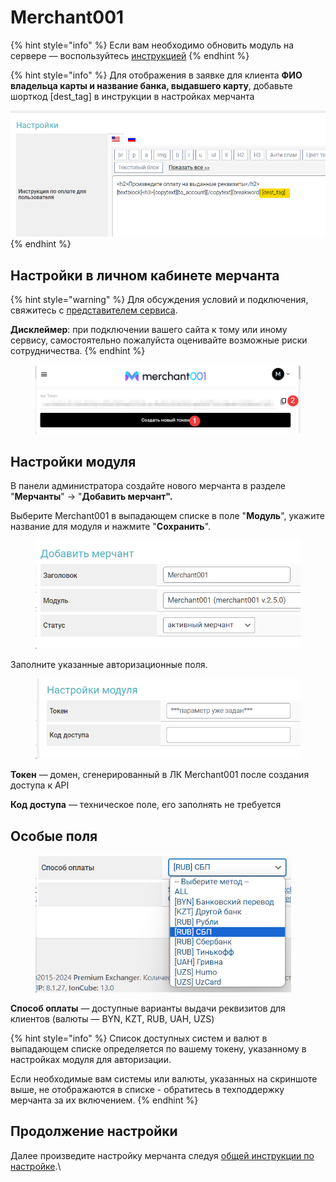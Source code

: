 # Merchant001

{% hint style="info" %}
Если вам необходимо обновить модуль на сервере — воспользуйтесь [инструкцией](https://premium.gitbook.io/main/osnovnye-nastroiki/faq/obnovlenie-failov-skripta-na-servere/kak-obnovit-faily-na-servere#moduli-merchantov-i-avtovyplat)
{% endhint %}

{% hint style="info" %}
Для отображения в заявке для клиента **ФИО владельца карты и название банка, выдавшего карту**, добавьте шорткод \[dest\_tag] в инструкции в настройках мерчанта

![](<../../../.gitbook/assets/image (1627).png>)
{% endhint %}

## Настройки в личном кабинете мерчанта

{% hint style="warning" %}
Для обсуждения условий и подключения, свяжитесь с [представителем сервиса](https://t.me/merch001online).

**Дисклеймер**: при подключении вашего сайта к тому или иному сервису, самостоятельно пожалуйста оценивайте возможные риски сотрудничества.
{% endhint %}

<figure><img src="../../../.gitbook/assets/image (1717).png" alt=""><figcaption></figcaption></figure>

## Настройки модуля

В панели администратора создайте нового мерчанта в разделе "**Мерчанты**" -> "**Добавить мерчант".**

Выберите Merchant001 в выпадающем списке в поле "**Модуль**", укажите название для модуля и нажмите "**Сохранить**".

<figure><img src="../../../.gitbook/assets/image (530).png" alt="" width="450"><figcaption></figcaption></figure>

Заполните указанные авторизационные поля.

<figure><img src="../../../.gitbook/assets/image (531).png" alt="" width="461"><figcaption></figcaption></figure>

**Токен** — домен, сгенерированный в ЛК Merchant001 после создания доступа к API

**Код доступа** — техническое поле, его заполнять не требуется

## Особые поля

<figure><img src="../../../.gitbook/assets/image (532).png" alt="" width="409"><figcaption></figcaption></figure>

**Способ оплаты** — доступные варианты выдачи реквизитов для клиентов (валюты — BYN, KZT, RUB, UAH, UZS)

{% hint style="info" %}
Список доступных систем и валют в выпадающем списке определяется по вашему токену, указанному в настройках модуля для авторизации.

Если необходимые вам системы или валюты, указанных на скриншоте выше, не отображаются в списке - обратитесь в техподдержку мерчанта за их включением.
{% endhint %}

## Продолжение настройки

Далее произведите настройку мерчанта следуя [общей инструкции по настройке](https://premium.gitbook.io/rukovodstvo-polzovatelya/osnovnye-nastroiki/merchanty-i-avtovyplaty/merchanty/obshie-nastroiki-merchantov).\
